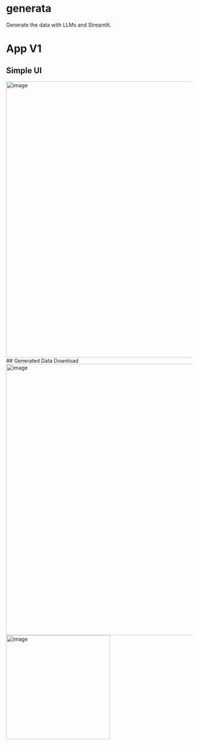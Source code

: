 # generata
Generate the data with LLMs and Streamlit.

# App V1 
## Simple UI
<img width="749" alt="image" src="https://github.com/user-attachments/assets/bd763d9d-4ff0-4ef3-b77e-510e54d22dfe" />
## Generated Data Download
<img width="736" alt="image" src="https://github.com/user-attachments/assets/1cccfd59-7ec3-4812-96f4-4e78dd8d4757" />
<img width="282" alt="image" src="https://github.com/user-attachments/assets/b95d213a-7ff7-41a6-bc71-f1998ae34fbb" />






